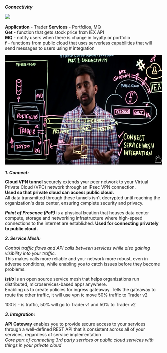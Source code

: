 ***Connectivity***  

<img src="Images/Screenshot%202025-02-16%20224654.png" height = 350>

**Application** - Trader
**Services** - Portfolios, MQ  
**Get** - function that gets stock price from IEX API  
**MQ** - notify users when there is change in loyalty or portfolio  
**f** - functions from public cloud that uses serverless capabilities that will send messages to users using # integration 

<img src="Theory/Images/Screenshot%202025-02-16%20232506.png" height = 350>

***1. Connect:***  

**Cloud VPN tunnel** securely extends your peer network to your Virtual Private Cloud (VPC) network through an IPsec VPN connection.  
**Used so that private cloud can access public cloud.**  
All data transmitted through these tunnels isn't decrypted until reaching the organization's data center, ensuring complete security and privacy.  

***Point of Presence (PoP)*** is a physical location that houses data center compute, storage and networking infrastructure where high-speed connections to the internet are established. **Used for connecting privately to public cloud.**  

***2. Service Mesh:***  

*Control traffic flows and API calls between services while also gaining visibility into your traffic.*  
This makes calls more reliable and your network more robust, even in adverse conditions, while enabling you to catch issues before they become problems.

***Istio*** is an open source service mesh that helps organizations run distributed, microservices-based apps anywhere.  
Enabling us to create policies for ingress gateaway. Tells the gateaway to route the other traffic, it will use vpn to move 50% traffic to Trader v2    

100% - is traffic, 50% will go to Trader v1 and 50% to Trader v2   

***3. Integration:***  

**API Gateway** enables you to provide secure access to your services through a well-defined REST API that is consistent across all of your services, regardless of service implementation  
*Core part of connecting 3rd party services or public cloud services with things in your private cloud*


